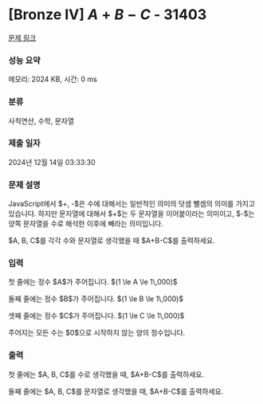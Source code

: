 # [Bronze IV] $A + B - C$ - 31403 

[문제 링크](https://www.acmicpc.net/problem/31403) 

### 성능 요약

메모리: 2024 KB, 시간: 0 ms

### 분류

사칙연산, 수학, 문자열

### 제출 일자

2024년 12월 14일 03:33:30

### 문제 설명

<p>JavaScript에서 $+, -$은 수에 대해서는 일반적인 의미의 덧셈 뺄셈의 의미를 가지고 있습니다. 하지만 문자열에 대해서 $+$는 두 문자열을 이어붙이라는 의미이고, $-$는 양쪽 문자열을 수로 해석한 이후에 빼라는 의미입니다.</p>

<p>$A, B, C$를 각각 수와 문자열로 생각했을 때 $A+B-C$를 출력하세요.</p>

### 입력 

 <p>첫 줄에는 정수 $A$가 주어집니다. $(1 \le A \le 1\,000)$</p>

<p>둘째 줄에는 정수 $B$가 주어집니다. $(1 \le B \le 1\,000)$</p>

<p>셋째 줄에는 정수 $C$가 주어집니다. $(1 \le C \le 1\,000)$</p>

<p>주어지는 모든 수는 $0$으로 시작하지 않는 양의 정수입니다.</p>

### 출력 

 <p>첫 줄에는 $A, B, C$를 수로 생각했을 때, $A+B-C$를 출력하세요.</p>

<p>둘째 줄에는 $A, B, C$를 문자열로 생각했을 때, $A+B-C$를 출력하세요.</p>

